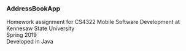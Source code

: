 ### AddressBookApp
Homework assignment for CS4322 Mobile Software Development at Kennesaw State University <br />
Spring 2019 <br />
Developed in Java <br />
